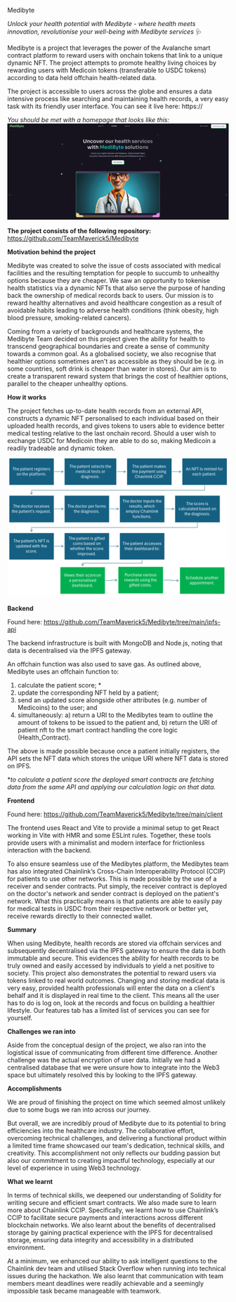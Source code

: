 Medibyte 

*Unlock your health potential with Medibyte - where health meets innovation, revolutionise your well-being with Medibyte services* 🩺


Medibyte is a project that leverages the power of the Avalanche smart contract platform to reward users with onchain tokens that link to a unique dynamic NFT. The project attempts to promote healthy living choices by rewarding users with Medicoin tokens (transferable to USDC tokens) according to data held offchain health-related data. 

The project is accessible to users across the globe and ensures a data intensive process like searching and maintaining health records, a very easy task with its friendly user interface. You can see it live here: https://

*You should be met with a homepage that looks like this:*
![alt text](image.png)

**The project consists of the following repository:**
https://github.com/TeamMaverick5/Medibyte

**Motivation behind the project**

Medibyte was created to solve the issue of costs associated with medical facilities and the resulting temptation for people to succumb to unhealthy options because they are cheaper. We saw an opportunity to tokenise health statistics via a dynamic NFTs that also serve the purpose of handing back the ownership of medical records back to users. Our mission is to reward healthy alternatives and avoid healthcare congestion as a result of avoidable habits leading to adverse health conditions (think obesity, high blood pressure, smoking-related cancers). 

Coming from a variety of backgrounds and healthcare systems, the Medibyte Team decided on this project given the ability for health to transcend geographical boundaries and create a sense of community towards a common goal. As a globalised society, we also recognise that healthier options sometimes aren't as accessible as they should be (e.g. in some countries, soft drink is cheaper than water in stores). Our aim is to create a transparent reward system that brings the cost of healthier options, parallel to the cheaper unhealthy options.  

**How it works**

The project fetches up-to-date health records from an external API, constructs a dynamic NFT personalised to each individual based on their uploaded health records, and gives tokens to users able to evidence better medical testing relative to the last onchain record. Should a user wish to exchange USDC for Medicoin they are able to do so, making Medicoin a readily tradeable and dynamic token. 


![alt text](image-1.png)


**Backend**

Found here: https://github.com/TeamMaverick5/Medibyte/tree/main/ipfs-api

The backend infrastructure is built with MongoDB and Node.js, noting that data is decentralised via the IPFS gateway. 

An offchain function was also used to save gas. As outlined above, Medibyte uses an offchain function to:
1. calculate the patient score; * 
2. update the corresponding NFT held by a patient;
3. send an updated score alongside other attributes (e.g. number of Medicoins) to the user; and 
4. simultaneously: a) return a URI to the Medibytes team to outline the amount of tokens to be issued to the patient and, b) return the URI of patient nft to the smart contract handling the core logic (Health_Contract).   

The above is made possible because once a patient initially registers, the API sets the NFT data which stores the unique URI where NFT data is stored on IPFS. 

**to calculate a patient score the deployed smart contracts are fetching data from the same API and applying our calculation logic on that data.*

**Frontend**

Found here: https://github.com/TeamMaverick5/Medibyte/tree/main/client

The frontend uses React and  Vite to provide a minimal setup to get React working in Vite with HMR and some ESLint rules. Together, these tools provide users with a minimalist and modern interface for frictionless interaction with the backend.

To also ensure seamless use of the Medibytes platform, the Medibytes team has also integrated Chainlink’s Cross-Chain Interoperability Protocol (CCIP) for patients to use other networks. This is made possible by the use of a receiver and sender contracts. Put simply, the receiver contract is deployed on the doctor's network and sender contract is deployed on the patient's network. What this practically means is that patients are able to easily pay for medical tests in USDC from their respective network or better yet, receive rewards directly to their connected wallet.  

**Summary**

When using Medibyte, health records are stored via offchain services and subsequently decentralised via the IPFS gateway to ensure the data is both immutable and secure. This evidences the ability for health records to be truly owned and easily accessed by individuals to yield a net positive to society. This project also demonstrates the potential to reward users via tokens linked to real world outcomes. Changing and storing medical data is very easy, provided health professionals will enter the data on a client's behalf and it is displayed in real time to the client. This means all the user has to do is log on, look at the records and focus on building a healthier lifestyle. Our features tab has a limited list of services you can see for yourself. 


**Challenges we ran into**

Aside from the conceptual design of the project, we also ran into the logistical issue of communicating from different time difference. Another challenge was the actual encryption of user data. Initially we had a centralised database that we were unsure how to integrate into the Web3 space but ultimately resolved this by looking to the IPFS gateway. 

**Accomplishments**

We are proud of finishing the project on time which seemed almost unlikely due to some bugs we ran into across our journey. 

But overall, we are incredibly proud of Medibyte due to its potential to bring efficiencies into the healthcare industry. The collaborative effort, overcoming technical challenges, and delivering a functional product within a limited time frame showcased our team's dedication, technical skills, and creativity. This accomplishment not only reflects our budding passion but also our commitment to creating impactful technology, especially at our level of experience in using Web3 technology.

**What we learnt**

In terms of technical skills, we deepened our understanding of Solidity for writing secure and efficient smart contracts. We also made sure to learn more about Chainlink CCIP. Specifically, we learnt how to use Chainlink’s CCIP to facilitate secure payments and interactions across different blockchain networks. We also learnt about the benefits of decentralised storage by gaining practical experience with the IPFS for decentralised storage, ensuring data integrity and accessibility in a distributed environment.

At a minimum, we enhanced our ability to ask intelligent questions to the Chainlink dev team and utilised Stack Overflow when running into technical issues during the hackathon. We also learnt that communication with team members meant deadlines were readily achievable and a seemingly impossible task became manageable with teamwork.

